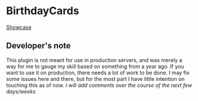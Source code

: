 # BirthdayCards
[Showcase](https://www.youtube.com/watch?v=xh6u2gHO7dA)

## Developer's note
This plugin is not meant for use in production servers, and was merely a way for me to gauge my skill based on something from a year ago. If you want to use it on production, there needs a lot of work to be done. I may fix some issues here and there, but for the most part I have little intention on touching this as of now. *I will add comments over the course of the next few days/weeks*
